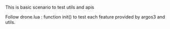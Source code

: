 This is basic scenario to test utils and apis

Follow drone.lua : function init() to test each feature provided by argos3 and utils.
